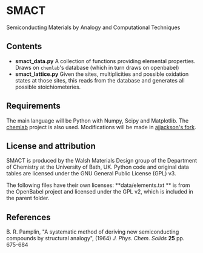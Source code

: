 SMACT
=====

Semiconducting Materials by Analogy and Computational Techniques

Contents
--------

* **smact_data.py** A collection of functions providing elemental properties. Draws on `chemlab`'s database (which in turn draws on openbabel)
* **smact_lattice.py** Given the sites, multiplicities and possible oxidation states at those sites, this reads from the database and generates all possible stoichiometeries.

Requirements
------------

The main language will be Python with Numpy, Scipy and Matplotlib.
The [chemlab](http://chemlab.github.com/chemlab) project is also used.
Modifications will be made in [ajjackson's fork](https://github.com/ajjackson/chemlab).

License and attribution
-----------------------

SMACT is produced by the Walsh Materials Design group of the Department of Chemistry at the University of Bath, UK. 
Python code and original data tables are licensed under the GNU General Public License (GPL) v3.

The following files have their own licenses:
**data/elements.txt ** is from the OpenBabel project and licensed under the GPL v2, which is included in the parent folder.

References
----------

B. R. Pamplin, "A systematic method of deriving new semiconducting compounds by structural analogy", (1964) *J. Phys. Chem. Solids* **25** pp. 675-684 
